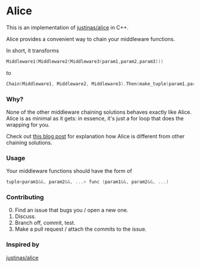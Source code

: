 # Alice 

This is an implementation of [justinas/alice](https://github.com/justinas/alice) in C++.

Alice provides a convenient way to chain 
your middleware functions.

In short, it transforms

```C++
Middleware1(Middleware2(Middleware3(param1,param2,param3)))
```

to

```C++
Chain(Middleware1, Middleware2, Middleware3).Then(make_tuple(param1,param2,param3))
```

### Why?

None of the other middleware chaining solutions
behaves exactly like Alice.
Alice is as minimal as it gets:
in essence, it's just a for loop that does the wrapping for you.

Check out [this blog post](http://justinas.org/alice-painless-middleware-chaining-for-go/)
for explanation how Alice is different from other chaining solutions.

### Usage

Your middleware functions should have the form of

```C++
tuple<param1&&, param2&&, ...> func (param1&&, param2&&, ...)
```

### Contributing

0. Find an issue that bugs you / open a new one.
1. Discuss.
2. Branch off, commit, test.
3. Make a pull request / attach the commits to the issue.

### Inspired by 
[justinas/alice](https://github.com/justinas/alice)
